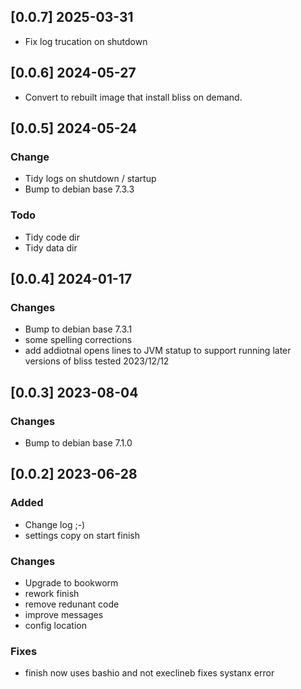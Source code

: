 ## [0.0.7] 2025-03-31
 - Fix log trucation on shutdown

## [0.0.6] 2024-05-27
 - Convert to rebuilt image that install bliss on demand.

## [0.0.5] 2024-05-24
### Change
 - Tidy logs on shutdown / startup
 - Bump to debian base 7.3.3

### Todo
 - Tidy code dir
 - Tidy data dir

## [0.0.4] 2024-01-17
### Changes
 - Bump to debian base 7.3.1
 - some spelling corrections
 - add addiotnal opens lines to JVM statup to support running later versions of bliss tested 2023/12/12

## [0.0.3] 2023-08-04
### Changes
 - Bump to debian base 7.1.0

## [0.0.2] 2023-06-28
### Added
- Change log ;-)
- settings copy on start finish

### Changes
- Upgrade to bookworm
- rework finish
- remove redunant code
- improve messages
- config location

### Fixes
- finish now uses bashio and not execlineb fixes systanx error

